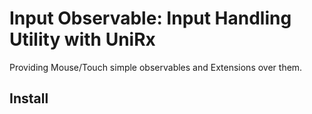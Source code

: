 Input Observable: Input Handling Utility with UniRx
===

Providing Mouse/Touch simple observables and Extensions over them.

## Install

